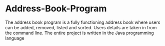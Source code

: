 # Address-Book-Program

The address book program is a fully functioning address book where users can be added, removed, listed and sorted. Users details are taken in from the command line. The entire project is written in the Java programming language

